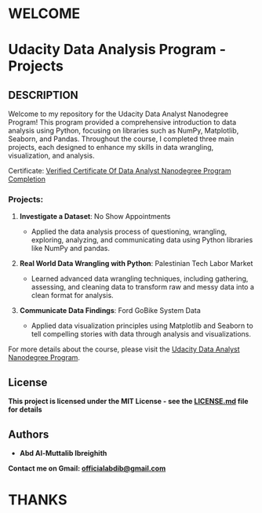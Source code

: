 # WELCOME

# Udacity Data Analysis Program - Projects

## DESCRIPTION

Welcome to my repository for the Udacity Data Analyst Nanodegree Program! This program provided a comprehensive introduction to data analysis using Python, focusing on libraries such as NumPy, Matplotlib, Seaborn, and Pandas. Throughout the course, I completed three main projects, each designed to enhance my skills in data wrangling, visualization, and analysis.

Certificate: [Verified Certificate Of Data Analyst Nanodegree Program Completion](https://www.udacity.com/certificate/e/39a7f524-0cbc-11ef-b85c-1f6fa20ba95c)

### Projects:

1. **Investigate a Dataset**: No Show Appointments

   - Applied the data analysis process of questioning, wrangling, exploring, analyzing, and communicating data using Python libraries like NumPy and pandas.
2. **Real World Data Wrangling with Python**: Palestinian Tech Labor Market

   - Learned advanced data wrangling techniques, including gathering, assessing, and cleaning data to transform raw and messy data into a clean format for analysis.
3. **Communicate Data Findings**: Ford GoBike System Data

   - Applied data visualization principles using Matplotlib and Seaborn to tell compelling stories with data through analysis and visualizations.

For more details about the course, please visit the [Udacity Data Analyst Nanodegree Program](https://www.udacity.com/course/data-analyst-nanodegree--nd002).

## License

**This project is licensed under the MIT License - see the [LICENSE.md](LICENSE) file for details**

## Authors

* **Abd Al-Muttalib Ibreighith**

**Contact me on Gmail: officialabdib@gmail.com**

# THANKS
